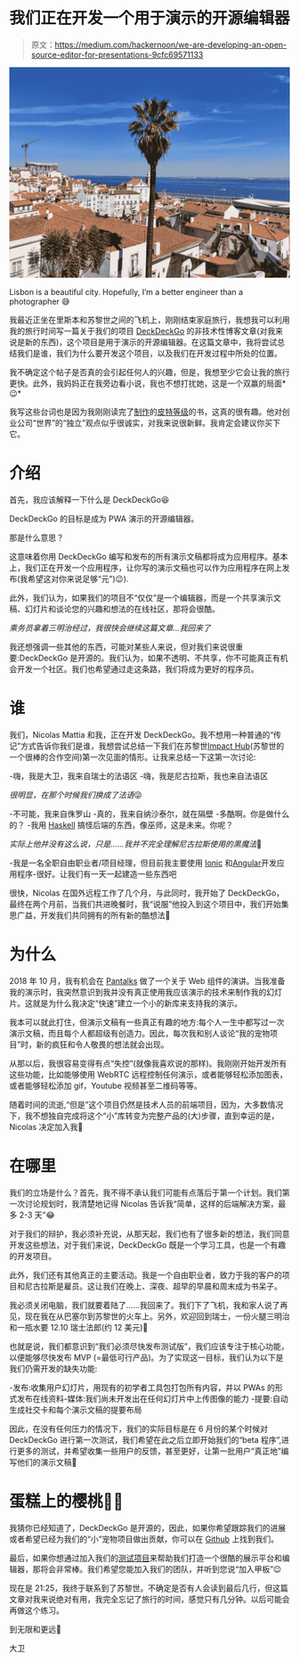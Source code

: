 # 我们正在开发一个用于演示的开源编辑器

> 原文：<https://medium.com/hackernoon/we-are-developing-an-open-source-editor-for-presentations-9cfc69571133>

![](img/eac7005d0ebc3571f349e97f5389af48.png)

Lisbon is a beautiful city. Hopefully, I’m a better engineer than a photographer 😅

我最近正坐在里斯本和苏黎世之间的飞机上，刚刚结束家庭旅行，我想我可以利用我的旅行时间写一篇关于我们的项目 [DeckDeckGo](https://deckdeckgo.com) 的非技术性博客文章(对我来说是新的东西)，这个项目是用于演示的开源编辑器。在这篇文章中，我将尝试总结我们是谁，我们为什么要开发这个项目，以及我们在开发过程中所处的位置。

我不确定这个帖子是否真的会引起任何人的兴趣，但是，我想至少它会让我的旅行更快。此外，我妈妈正在我旁边看小说，我也不想打扰她，这是一个双赢的局面*😉*

我写这些台词也是因为我刚刚读完了[制作](http://makebook.io)的[皮特等级](https://twitter.com/levelsio)的书，这真的很有趣。他对创业公司“世界”的“独立”观点似乎很诚实，对我来说很新鲜。我肯定会建议你买下它。

# 介绍

首先，我应该解释一下什么是 DeckDeckGo😆

DeckDeckGo 的目标是成为 PWA 演示的开源编辑器。

那是什么意思？

这意味着你用 DeckDeckGo 编写和发布的所有演示文稿都将成为应用程序。基本上，我们正在开发一个应用程序，让你写的演示文稿也可以作为应用程序在网上发布(我希望这对你来说足够“元”)😉).

此外，我们认为，如果我们的项目不“仅仅”是一个编辑器，而是一个共享演示文稿、幻灯片和谈论您的兴趣和想法的在线社区，那将会很酷。

*乘务员拿着三明治经过，我很快会继续这篇文章…我回来了*

我还想强调一些其他的东西，可能对某些人来说，但对我们来说很重要:DeckDeckGo 是开源的。我们认为，如果不透明、不共享，你不可能真正有机会开发一个社区。我们也希望通过走这条路，我们将成为更好的程序员。

# 谁

我们，Nicolas Mattia 和我，正在开发 DeckDeckGo。我不想用一种普通的“传记”方式告诉你我们是谁，我想尝试总结一下我们在苏黎世[Impact Hub](http://zurich.impacthub.ch)(苏黎世的一个很棒的合作空间)第一次见面的情形。让我来总结一下这第一次讨论:

-嗨，我是大卫，我来自瑞士的法语区
-嗨，我是尼古拉斯，我也来自法语区

*很明显，在那个时候我们换成了法语*😜

-不可能，我来自侏罗山
-真的，我来自纳沙泰尔，就在隔壁
-多酷啊。你是做什么的？
-我用 [Haskell](https://www.haskell.org) 搞怪后端的东西，像巫师，这是未来。你呢？

*实际上他并没有这么说，只是……我并不完全理解尼古拉斯使用的黑魔法*🤣

-我是一名全职自由职业者/项目经理，但目前我主要使用 [Ionic](https://ionicframework.com) 和[Angular](http://angular.io)开发应用程序-很好。让我们有一天一起建造一些东西吧

很快，Nicolas 在国外远程工作了几个月，与此同时，我开始了 DeckDeckGo，最终在两个月前，当我们共进晚餐时，我“说服”他投入到这个项目中，我们开始集思广益，开发我们共同拥有的所有新的酷想法🚀

# 为什么

2018 年 10 月，我有机会在 [Pantalks](https://www.meetup.com/fr-FR/Pantalks-tech-non-tech-talks-Panter-AG-Zurich/events/255430094/) 做了一个关于 Web 组件的演讲。当我准备我的演示时，我突然意识到我并没有真正使用我应该演示的技术来制作我的幻灯片。这就是为什么我决定“快速”建立一个小的新库来支持我的演示。

我本可以就此打住，但演示文稿有一些真正有趣的地方:每个人一生中都写过一次演示文稿，而且每个人都超级有创造力。因此，每次我和别人谈论“我的宠物项目”时，新的疯狂和令人敬畏的想法就会出现。

从那以后，我很容易变得有点“失控”(就像我喜欢说的那样)。我刚刚开始开发所有这些功能，比如能够使用 WebRTC 远程控制任何演示，或者能够轻松添加图表，或者能够轻松添加 gif，Youtube 视频甚至二维码等等。

随着时间的流逝,“但是”这个项目仍然是技术人员的前端项目，因为，大多数情况下，我不想独自完成将这个“小”库转变为完整产品的(大)步骤，直到幸运的是，Nicolas 决定加入我🤟

# 在哪里

我们的立场是什么？首先，我不得不承认我们可能有点落后于第一个计划。我们第一次讨论规划时，我清楚地记得 Nicolas 告诉我“简单，这样的后端解决方案，最多 2-3 天”😂

对于我们的辩护，我必须补充说，从那天起，我们也有了很多新的想法，我们同意开发这些想法，对于我们来说，DeckDeckGo 既是一个学习工具，也是一个有趣的开发项目。

此外，我们还有其他真正的主要活动。我是一个自由职业者，致力于我的客户的项目和尼古拉斯是雇员。这让我们在晚上、深夜、超早的早晨和周末成为书呆子。

我必须关闭电脑，我们就要着陆了……我回来了。我们下了飞机，我和家人说了再见，现在我在从巴塞尔到苏黎世的火车上。另外，欢迎回到瑞士，一份火腿三明治和一瓶水要 12.10 瑞士法郎(约 12 美元)🙈

也就是说，我们都意识到“我们必须尽快发布测试版”，我们应该专注于核心功能，以便能够尽快发布 MVP (=最低可行产品)。为了实现这一目标，我们认为以下是我们仍需开发的缺失功能:

-发布:收集用户幻灯片，用现有的初学者工具包打包所有内容，并以 PWAs
的形式发布在线资料-媒体:我们尚未开发出在任何幻灯片中上传图像的能力
-提要:自动生成社交卡和每个演示文稿的提要布局

因此，在没有任何压力的情况下，我们的实际目标是在 6 月份的某个时候对 DeckDeckGo 进行第一次测试，我们希望在此之后立即开始我们的“beta 程序”,进行更多的测试，并希望收集一些用户的反馈，甚至更好，让第一批用户“真正地”编写他们的演示文稿🤞

# 蛋糕上的樱桃🍒🎂

我猜你已经知道了，DeckDeckGo 是开源的，因此，如果你希望跟踪我们的进展或者希望已经为我们的“小”宠物项目做出贡献，你可以在 [Github](https://github.com/deckgo/deckdeckgo) 上找到我们。

最后，如果你想通过加入我们的[测试项目](https://deckdeckgo.com/?index=2)来帮助我们打造一个很酷的展示平台和编辑器，那将会非常棒。我们希望您能加入我们的团队，并听到您说“加入甲板”😉

现在是 21:25，我终于联系到了苏黎世。不确定是否有人会读到最后几行，但这篇文章对我来说绝对有用，我完全忘记了旅行的时间，感觉只有几分钟。以后可能会再做这个练习。

到无限和更远🚀

大卫